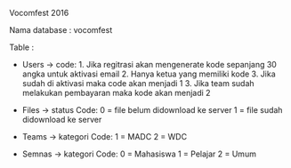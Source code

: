 Vocomfest 2016

Nama database : vocomfest

Table :

- Users
	-> code:
		1. Jika regitrasi akan mengenerate kode sepanjang 30 angka untuk aktivasi email
		2. Hanya ketua yang memiliki kode
		3. Jika sudah di aktivasi maka code akan menjadi 1
		3. Jika team sudah melakukan pembayaran maka kode akan menjadi 2

- Files
	-> status
			Code:
			0 = file belum didownload ke server
			1 = file sudah didownload ke server


- Teams
	-> kategori
			Code:
			1 = MADC
			2 = WDC

- Semnas
	-> kategori
			Code:
			0 = Mahasiswa
			1 = Pelajar
			2 = Umum
